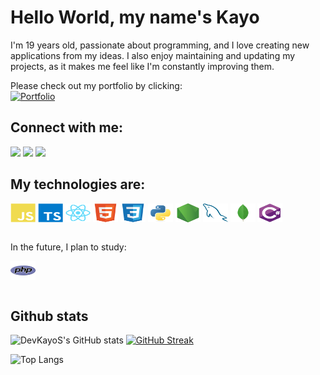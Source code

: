 # Hello World, my name's Kayo

I'm 19 years old, passionate about programming, and I love creating new applications from my ideas. I also enjoy maintaining and updating my projects, as it makes me feel like I'm constantly improving them.

Please check out my portfolio by clicking: 
<br>
[![Portfolio](https://img.shields.io/badge/Portfolio-black?style=for-the-badge&logo=todoist&logoColor=white)](https://dub.sh/kayo)

## Connect with me: 

<div> 
  <a href="https://www.instagram.com/_kayo.v?igsh=ZmFwNmxnYXcyaTV1" target="_blank"><img src="https://img.shields.io/badge/-Instagram-black?style=for-the-badge&logo=instagram&logoColor=white" target="_blank"></a>
  <a href = "mailto:kayoribeirodev@gmail.com"><img src="https://img.shields.io/badge/-Gmail-black?style=for-the-badge&logo=gmail&logoColor=white" target="_blank"></a>
  <a href="https://www.linkedin.com/in/kayo-vinicius-a149ba260/" target="_blank"><img src="https://img.shields.io/badge/-LinkedIn-black?style=for-the-badge&logo=linkedin&logoColor=white" target="_blank"></a> 
  
</div>

## My technologies are:

 <div style="display: inline_block">
  <img align="center" alt="Js" height="30" width="40" src="https://raw.githubusercontent.com/devicons/devicon/master/icons/javascript/javascript-plain.svg">
  <img align="center" alt="Ts" height="30" width="40" src="https://raw.githubusercontent.com/devicons/devicon/master/icons/typescript/typescript-plain.svg">
  <img align="center" alt="React" height="30" width="40" src="https://raw.githubusercontent.com/devicons/devicon/master/icons/react/react-original.svg">
  <img align="center" alt="HTML" height="30" width="40" src="https://raw.githubusercontent.com/devicons/devicon/master/icons/html5/html5-original.svg">
  <img align="center" alt="CSS" height="30" width="40" src="https://raw.githubusercontent.com/devicons/devicon/master/icons/css3/css3-original.svg">
  <img align="center" alt="Python" height="30" width="40" src="https://raw.githubusercontent.com/devicons/devicon/master/icons/python/python-original.svg">
  <img align="center" alt="node" height="30" width="40" src="https://raw.githubusercontent.com/devicons/devicon/master/icons/nodejs/nodejs-original.svg">
  <img align="center" alt="node" height="30" width="40" src="https://raw.githubusercontent.com/devicons/devicon/master/icons/mysql/mysql-original.svg">
   <img align="center" alt="node" height="30" width="40" src="https://raw.githubusercontent.com/devicons/devicon/master/icons/mongodb/mongodb-original.svg">
   <img align="center" alt="node" height="30" width="40" src="https://raw.githubusercontent.com/devicons/devicon/master/icons/csharp/csharp-original.svg">
</div>

<br>

In the future, I plan to study:
<div style="display: inline_block">
 <img align="center" alt="node" height="30" width="40" src="https://raw.githubusercontent.com/devicons/devicon/master/icons/php/php-original.svg">
</div>


<br>

## Github stats

![DevKayoS's GitHub stats](https://github-readme-stats.vercel.app/api?username=DevKayoS&show_icons=true&theme=radical)
[![GitHub Streak](https://streak-stats.demolab.com/?user=DevKayoS&theme=radical)](https://git.io/streak-stats)

![Top Langs](https://github-readme-stats.vercel.app/api/top-langs/?username=DevKayoS&layout=compact&theme=radical)




 
